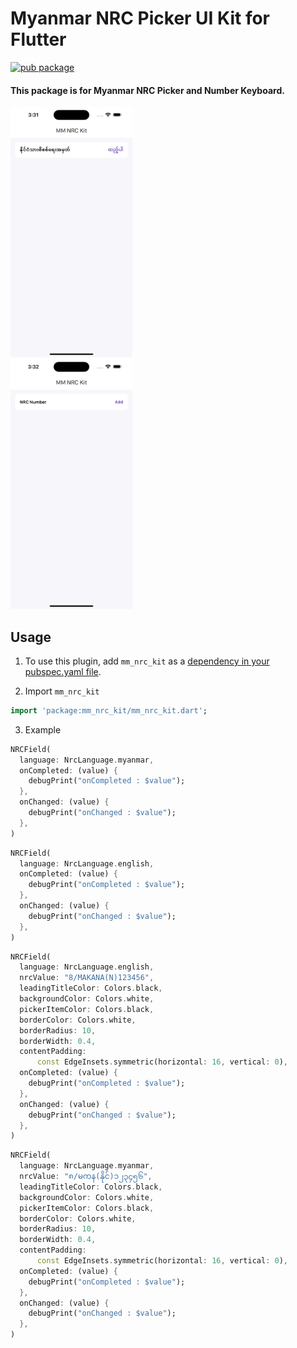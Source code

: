 # Myanmar NRC Picker UI Kit for Flutter

<?code-excerpt path-base="example/lib"?>

[![pub package](https://img.shields.io/pub/v/mm_nrc_kit.svg)](https://pub.dev/packages/mm_nrc_kit)

<h4>
This package is for Myanmar NRC Picker and Number Keyboard.
</h4>

<img src="https://github.com/yayyar/mm_nrc_kit/raw/main/testing/mm_nrc_kit_mm.gif" width="195" height="400" />
<br>
<img src="https://github.com/yayyar/mm_nrc_kit/raw/main/testing/mm_nrc_kit_eng.gif" width="195" height="400" />

## Usage

1. To use this plugin, add `mm_nrc_kit` as a [dependency in your pubspec.yaml file](https://flutter.dev/docs/development/platform-integration/platform-channels).

2. Import `mm_nrc_kit`
```dart
import 'package:mm_nrc_kit/mm_nrc_kit.dart';
```

3. Example
```dart
NRCField(
  language: NrcLanguage.myanmar,
  onCompleted: (value) {
    debugPrint("onCompleted : $value");
  },
  onChanged: (value) {
    debugPrint("onChanged : $value");
  },
)
```
```dart
NRCField(
  language: NrcLanguage.english,
  onCompleted: (value) {
    debugPrint("onCompleted : $value");
  },
  onChanged: (value) {
    debugPrint("onChanged : $value");
  },
)
```
```dart
NRCField(
  language: NrcLanguage.english,
  nrcValue: "8/MAKANA(N)123456",
  leadingTitleColor: Colors.black,
  backgroundColor: Colors.white,
  pickerItemColor: Colors.black,
  borderColor: Colors.white,
  borderRadius: 10,
  borderWidth: 0.4,
  contentPadding:
      const EdgeInsets.symmetric(horizontal: 16, vertical: 0),
  onCompleted: (value) {
    debugPrint("onCompleted : $value");
  },
  onChanged: (value) {
    debugPrint("onChanged : $value");
  },
)
```

```dart
NRCField(
  language: NrcLanguage.myanmar,
  nrcValue: "၈/မကန(နိုင်)၁၂၃၄၅၆",
  leadingTitleColor: Colors.black,
  backgroundColor: Colors.white,
  pickerItemColor: Colors.black,
  borderColor: Colors.white,
  borderRadius: 10,
  borderWidth: 0.4,
  contentPadding:
      const EdgeInsets.symmetric(horizontal: 16, vertical: 0),
  onCompleted: (value) {
    debugPrint("onCompleted : $value");
  },
  onChanged: (value) {
    debugPrint("onChanged : $value");
  },
)
```

